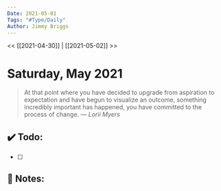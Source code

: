 ```yaml
---
Date: 2021-05-01
Tags: "#Type/Daily"
Author: Jimmy Briggs
---
```


<< [[2021-04-30]] | [[2021-05-02]] >>

# Saturday, May 2021

> At that point where you have decided to upgrade from aspiration to expectation and have begun to visualize an outcome, something incredibly important has happened, you have committed to the process of change.
> &mdash; <cite>Lorii Myers</cite>


## ✔️ Todo:

- [ ] 

## 📝 Notes: